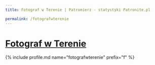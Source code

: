 ```yaml
---
title: Fotograf w Terenie | Patromierz - statystyki Patronite.pl

permalink: /fotografwterenie
---
```


# [Fotograf w Terenie](https://patronite.pl/fotografwterenie)

{% include profile.md name="fotografwterenie" prefix="f" %}
